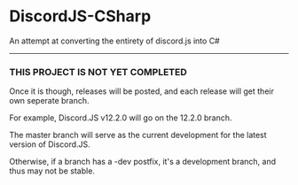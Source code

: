 # DiscordJS-CSharp
An attempt at converting the entirety of discord.js into C#
___
### THIS PROJECT IS NOT YET COMPLETED
Once it is though, releases will be posted, and each release will get their own seperate branch.

For example, Discord.JS v12.2.0 will go on the 12.2.0 branch.

The master branch will serve as the current development for the latest version of Discord.JS.

Otherwise, if a branch has a -dev postfix, it's a development branch, and thus may not be stable.
